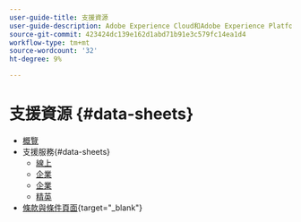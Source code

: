 ```yaml
---
user-guide-title: 支援資源
user-guide-description: Adobe Experience Cloud和Adobe Experience Platform的支援資源。
source-git-commit: 423424dc139e162d1abd71b91e3c579fc14ea1d4
workflow-type: tm+mt
source-wordcount: '32'
ht-degree: 9%

---
```



# 支援資源 {#data-sheets}

+ [概覽](overview.md)
+ 支援服務{#data-sheets}
   + [線上](online.md)
   + [企業](business.md)
   + [企業](enterprise.md)
   + [精英](elite.md)
+ [條款與條件頁面](https://helpx.adobe.com/support/programs/support-policies-terms-conditions.html){target=&quot;_blank&quot;}

<!--

Articles must be added to this TOC file in order to render.

Use this list format to specify links to articles and section headings that expand and collapse in the left rail of the user guide.

An article link CANNOT be used as a section heading.
-->
